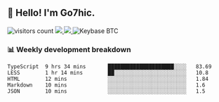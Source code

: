 ## 👋 Hello! I'm Go7hic.

 ![visitors count](https://visitors-by-url-pls-dont-use-this-in-your-repo.vercel.app/Go7hic-github-readme)
 <a href="https://twitter.com/Go7hic">
    <img src="https://img.shields.io/badge/-@Go7hic-1ca0f1?style=flat-square&labelColor=1ca0f1&logo=twitter&logoColor=white&link=https://twitter.com/Go7hic">
   <a/>
   <a href="mailto:gtfx0209@gmail.com">
    <img src="https://img.shields.io/badge/-gtfx0209@gmail.com-c14438?style=flat-square&logo=Gmail&logoColor=white&link=mailto:gtfx0209@gmail.com">
   <a/>
    ![Keybase BTC](https://img.shields.io/keybase/btc/Go7hic)
 <!--
🔭 I’m currently working
🌱 I’m currently learning
💬 Ask me about 
📫 How to reach me: 
⚡ Fun fact: 
-->
 <!--
![My Github Stats](https://github-readme-stats.vercel.app/api?username=Go7hic&show_icons=true&count_private=true)

-->

### 📊 Weekly development breakdown
<!--START_SECTION:waka-->
```text
TypeScript  9 hrs 34 mins       █████████████████████░░░░   83.69 
LESS        1 hr 14 mins        ██░░░░░░░░░░░░░░░░░░░░░░░   10.8 
HTML        12 mins             ░░░░░░░░░░░░░░░░░░░░░░░░░   1.84 
Markdown    10 mins             ░░░░░░░░░░░░░░░░░░░░░░░░░   1.6 
JSON        10 mins             ░░░░░░░░░░░░░░░░░░░░░░░░░   1.5
```
<!--END_SECTION:waka-->
    

